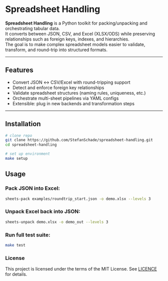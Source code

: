 # Spreadsheet Handling

**Spreadsheet Handling** is a Python toolkit for packing/unpacking and orchestrating tabular data.  
It converts between JSON, CSV, and Excel (XLSX/ODS) while preserving relationships such as foreign keys, indexes, and hierarchies.  
The goal is to make complex spreadsheet models easier to validate, transform, and round-trip into structured formats.

---

## Features

- Convert JSON ↔ CSV/Excel with round-tripping support
- Detect and enforce foreign key relationships
- Validate spreadsheet structures (naming rules, uniqueness, etc.)
- Orchestrate multi-sheet pipelines via YAML configs
- Extensible: plug in new backends and transformation steps

---

## Installation

```bash
# clone repo
git clone https://github.com/StefanSchade/spreadsheet-handling.git
cd spreadsheet-handling

# set up environment
make setup
```

## Usage

### Pack JSON into Excel:

```bash
sheets-pack examples/roundtrip_start.json -o demo.xlsx --levels 3
```

### Unpack Excel back into JSON:

```bash
sheets-unpack demo.xlsx -o demo_out --levels 3
```

### Run full test suite:

```bash
make test
```

### License

This project is licensed under the terms of the MIT License.
See [LICENCE](LICENSE) for details.


